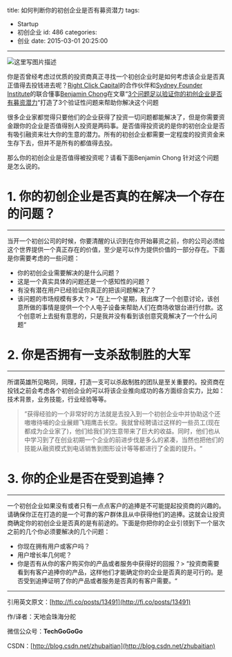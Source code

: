 title: 如何判断你的初创企业是否有募资潜力
tags:
  - Startup
  - 初创企业
id: 486
categories:
  - 创业
date: 2015-03-01 20:25:00
---

<div id="article_content" class="article_content">&#13;
        <div class="markdown_views">

![这里写图片描述](http://img.blog.csdn.net/20150301202014006)

你是否曾经考虑过优质的投资商真正寻找一个初创企业时是如何考虑该企业是否真正值得去投钱进去呢？[Right Click Capital](http://www.rightclickcapital.com/)的合作伙伴和[Sydney Founder Institute](http://fi.co/apply/sydney/blog)的联合懂事[Benjamin Chong](https://twitter.com/benjaminchong)在文章“[3个问题足以验证你的初创企业是否有募资潜力](http://www.brw.com.au/p/business/three_ways_to_test_if_your_start_lRbTuRKjl7Muy4sGAFHBcL)“打造了3个验证性问题来帮助你解决这个问题

很多企业家都觉得只要他们的企业获得了投资一切问题都能解决了，但是你需要资金跟你的企业是否值得别人投资是两码事。是否值得投资说的是你的初创企业是否有吸引融资来壮大你的生意的潜力。所有的初创企业都需要一定程度的投资资金来生存下去，但并不是所有的都值得去投。

那么你的初创企业是否值得被投资呢？请看下面Benjamin Chong 针对这个问题是怎么说的。

# 1\. 你的初创企业是否真的在解决一个存在的问题？

* * *

当开一个初创公司的时候，你要清醒的认识到在你开始募资之前，你的公司必须给这个世界提供一个真正存在的价值，至少是可以作为提供价值的一部分存在。下面是你需要考虑的一些问题：

*   你的初创企业需要解决的是什么问题？
*   这是一个真实具体的问题还是一个感知性的问题？
*   有没有潜在用户已经验证你真正的把该问题解决了？
*   该问题的市场规模有多大？> ”在上一个星期，我出席了一个创意讨论，该创意所做的事情是提供一个个人电子设备来帮助人们在商场收银台进行付款。这个创意听上去挺有意思的，只是我并没有看到该创意究竟解决了一个什么问题“

# 2\. 你是否拥有一支杀敌制胜的大军

* * *

所谓英雄所见略同，同理，打造一支可以杀敌制胜的团队是至关重要的。投资商在投钱之前会考虑各个初创企业的可以将该企业推向成功的各方面综合实力，比如：技术背景，业务技能，行业经验等等。

> ”获得经验的一个非常好的方法就是去投入到一个初创企业中并协助这个还嗷嗷待哺的企业展翅飞翔鹰击长空。我就曾经聘请过这样的一些员工(现在都成为企业家了)，他们给我们的生意带来了巨大的收益。同时，他们也从中学习到了在创业初期一个企业的前进步伐是多么的紧凑，当然也把他们的技能从融资模式到电话销售到图形设计等等都进行了全面的提升。“

# 3\. 你的企业是否在受到追捧？

* * *

一个初创企业如果没有或者只有一点点客户的追捧是不可能提起投资商的兴趣的。请确保你正在打造的是一个可靠的客户群体且从中获得他们的追捧。这就会让投资商确定你的初创企业是否真的是有前途的。下面是你把你的企业引领到下一个层次之前的几个你必须要解决的几个问题：

*   你现在拥有用户或客户吗？
*   用户增长率几何呢？
*   你是否有从你的客户购买你的产品或者服务中获得好的回报？> “投资商需要看到有客户追捧你的产品，这样他们才能确定你的企业是否真的是可行的。是否受到追捧证明了你的产品或者服务是否真的有客户需要。“

* * *

引用英文原文：[http://fi.co/posts/13491](http://fi.co/posts/13491) 

作/译者：天地会珠海分舵  

微信公众号：**TechGoGoGo**  

CSDN：[http://blog.csdn.net/zhubaitian](http://blog.csdn.net/zhubaitian)
</div>&#13;
        <script type="text/javascript"><![CDATA[
            $(function () {
                $('pre.prettyprint code').each(function () {
                    var lines = $(this).text().split('n').length;
                    var $numbering = $('<ul/>').addClass('pre-numbering').hide();
                    $(this).addClass('has-numbering').parent().append($numbering);
                    for (i = 1; i <= lines; i++) {
                        $numbering.append($('<li/>').text(i));
                    };
                    $numbering.fadeIn(1700);
                });
            });
        ]]></script></div>